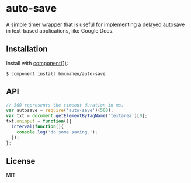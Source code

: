
# auto-save

  A simple timer wrapper that is useful for implementing a delayed autosave in text-based applications, like Google Docs. 

## Installation

  Install with [component(1)](http://component.io):

    $ component install bmcmahen/auto-save

## API

```javascript
// 500 represents the timeout duration in ms.
var autosave = require('auto-save')(500);
var txt = document.getElementByTagName('textarea')[0];
txt.oninput = function(){
  interval(function(){
    console.log('do some saving.');
  });
};
```

## License

  MIT
